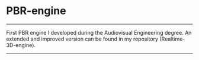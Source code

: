 # PBR-engine
*************************************************************************************
First PBR engine I developed during the Audiovisual Engineering degree. 
An extended and improved version can be found in my repository (Realtime-3D-engine).
*************************************************************************************
